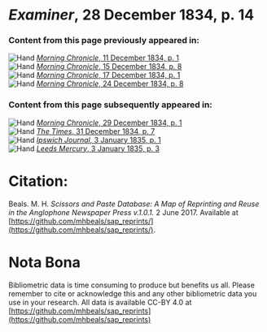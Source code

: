 # *Examiner*, 28 December 1834, p. 14  
  
### Content from this page previously appeared in:  
![Hand](http://scissorsandpaste.net/wp-content/uploads/2017/06/smallhandpointer.png) [*Morning Chronicle*, 11 December 1834, p. 1](https://mhbeals.github.io/sap_html/Morning-Chronicle/Morning-Chronicle-11-December-1834-p-1)  
![Hand](http://scissorsandpaste.net/wp-content/uploads/2017/06/smallhandpointer.png) [*Morning Chronicle*, 15 December 1834, p. 8](https://mhbeals.github.io/sap_html/Morning-Chronicle/Morning-Chronicle-15-December-1834-p-8)  
![Hand](http://scissorsandpaste.net/wp-content/uploads/2017/06/smallhandpointer.png) [*Morning Chronicle*, 17 December 1834, p. 1](https://mhbeals.github.io/sap_html/Morning-Chronicle/Morning-Chronicle-17-December-1834-p-1)  
![Hand](http://scissorsandpaste.net/wp-content/uploads/2017/06/smallhandpointer.png) [*Morning Chronicle*, 24 December 1834, p. 8](https://mhbeals.github.io/sap_html/Morning-Chronicle/Morning-Chronicle-24-December-1834-p-8)  
  
### Content from this page subsequently appeared in:  
![Hand](http://scissorsandpaste.net/wp-content/uploads/2017/06/smallhandpointer.png) [*Morning Chronicle*, 29 December 1834, p. 1](https://mhbeals.github.io/sap_html/Morning-Chronicle/Morning-Chronicle-29-December-1834-p-1)  
![Hand](http://scissorsandpaste.net/wp-content/uploads/2017/06/smallhandpointer.png) [*The Times*, 31 December 1834, p. 7](https://mhbeals.github.io/sap_html/The-Times/The-Times-31-December-1834-p-7)  
![Hand](http://scissorsandpaste.net/wp-content/uploads/2017/06/smallhandpointer.png) [*Ipswich Journal*, 3 January 1835, p. 1](https://mhbeals.github.io/sap_html/Ipswich-Journal/Ipswich-Journal-3-January-1835-p-1)  
![Hand](http://scissorsandpaste.net/wp-content/uploads/2017/06/smallhandpointer.png) [*Leeds Mercury*, 3 January 1835, p. 3](https://mhbeals.github.io/sap_html/Leeds-Mercury/Leeds-Mercury-3-January-1835-p-3)  


# Citation: 

Beals. M. H. *Scissors and Paste Database: A Map of Reprinting and Reuse in the Anglophone Newspaper Press v.1.0.1.* 2 June 2017. Available at [https://github.com/mhbeals/sap_reprints/](https://github.com/mhbeals/sap_reprints/). 

# Nota Bona

Bibliometric data is time consuming to produce but benefits us all. Please remember to cite or acknowledge this and any other bibliometric data you use in your research. All data is available CC-BY 4.0 at [https://github.com/mhbeals/sap_reprints](https://github.com/mhbeals/sap_reprints)